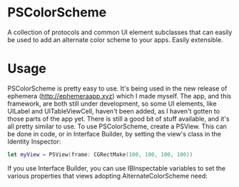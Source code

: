 # PSColorScheme
A collection of protocols and common UI element subclasses that can easily be used to add an alternate color scheme to your apps. Easily extensible.

# Usage
PSColorScheme is pretty easy to use. It's being used in the new release of ephemera (http://ephemeraapp.xyz) which I made myself. The app, and this framework, are both still under development, so some UI elements, like UILabel and UITableViewCell, haven't been added, as I haven't gotten to those parts of the app yet. There is still a good bit of stuff available, and it's all pretty similar to use. To use PSColorScheme, create a PSView. This can be done in code, or in Interface Builder, by setting the view's class in the Identity Inspector:

```Swift 
let myView = PSView(frame: CGRectMake(100, 100, 100, 100))
```

If you use Interface Builder, you can use IBInspectable variables to set the various properties that views adopting AlternateColorScheme need:

